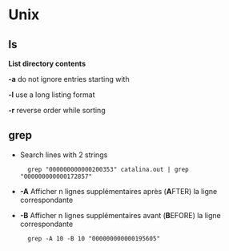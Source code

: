 # Unix
 
## ls 

**List directory contents**

**-a** do not ignore entries starting with

**-l**     use a long listing format

**-r**            reverse order while sorting

## grep

* Search lines with 2 strings

        grep "000000000000200353" catalina.out | grep "000000000000172857"
        
* **-A** Afficher n lignes supplémentaires après (**A**FTER) la ligne correspondante
* **-B** Afficher n lignes supplémentaires avant (**B**EFORE) la ligne correspondante

        grep -A 10 -B 10 "000000000000195605"
